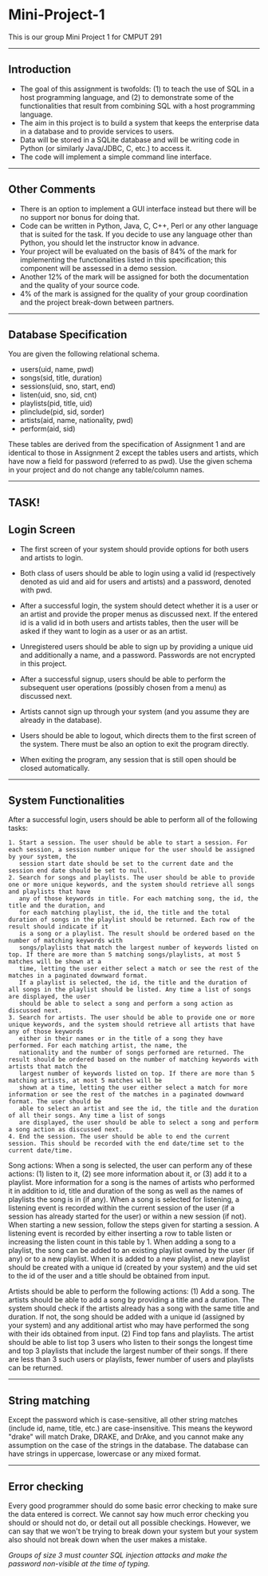 # Mini-Project-1
This is our group Mini Project 1 for CMPUT 291

------------
Introduction
------------
- The goal of this assignment is twofolds: (1) to teach the use of SQL in a host programming language, and (2) to demonstrate some of the functionalities that result from combining SQL with a host programming language.
- The aim in this project is to build a system that keeps the enterprise data in a database and to provide services to users. 
- Data will be stored in a SQLite database and will be writing code in Python (or similarly Java/JDBC, C, etc.) to access it. 
- The code will implement a simple command line interface. 

--------------
Other Comments
--------------
- There is an option to implement a GUI interface instead but there will be no support nor bonus for doing that.  
- Code can be written in Python, Java, C, C++, Perl or any other language that is suited for the task. If you decide to use any language other than Python, you should let the instructor know in advance.
- Your project will be evaluated on the basis of 84% of the mark for implementing the functionalities listed in this specification; this component will be assessed in a demo session. 
- Another 12% of the mark will be assigned for both the documentation and the quality of your source code. 
- 4% of the mark is assigned for the quality of your group coordination and the project break-down between partners.

----------------------
Database Specification
----------------------
You are given the following relational schema.

- users(uid, name, pwd)
- songs(sid, title, duration)
- sessions(uid, sno, start, end)
- listen(uid, sno, sid, cnt)
- playlists(pid, title, uid)
- plinclude(pid, sid, sorder)
- artists(aid, name, nationality, pwd)
- perform(aid, sid)

These tables are derived from the specification of Assignment 1 and are identical to those in Assignment 2 except the tables users and artists, which have now a field for password (referred to as pwd). Use the given schema in your project and do not change any table/column names.

-----------------------------------------------------------------------------------------------------------------------------------------------------------------------

**TASK!**
------------
Login Screen
------------
- The first screen of your system should provide options for both users and artists to login. 
- Both class of users should be able to login using a valid id (respectively denoted as uid and aid for users and artists) and a password, denoted with pwd.  
- After a successful login, the system should detect whether it is a user or an artist and provide the proper menus as discussed next. If the entered id is a valid id in both users and artists tables, then the user will be asked if they want to login as a user or as an artist.

- Unregistered users should be able to sign up by providing a unique uid and additionally a name, and a password. Passwords are not encrypted in this project. 
- After a successful signup, users should be able to perform the subsequent user operations (possibly chosen from a menu) as discussed next. 
- Artists cannot sign up through your system (and you assume they are already in the database).

- Users should be able to logout, which directs them to the first screen of the system. There must be also an option to exit the program directly. 
- When exiting the program, any session that is still open should be closed automatically.

----------------------
System Functionalities
----------------------
After a successful login, users should be able to perform all of the following tasks:

    1. Start a session. The user should be able to start a session. For each session, a session number unique for the user should be assigned by your system, the 
       session start date should be set to the current date and the session end date should be set to null.
    2. Search for songs and playlists. The user should be able to provide one or more unique keywords, and the system should retrieve all songs and playlists that have 
       any of those keywords in title. For each matching song, the id, the title and the duration, and 
       for each matching playlist, the id, the title and the total duration of songs in the playlist should be returned. Each row of the result should indicate if it 
       is a song or a playlist. The result should be ordered based on the number of matching keywords with 
       songs/playlists that match the largest number of keywords listed on top. If there are more than 5 matching songs/playlists, at most 5 matches will be shown at a 
       time, letting the user either select a match or see the rest of the matches in a paginated downward format. 
       If a playlist is selected, the id, the title and the duration of all songs in the playlist should be listed. Any time a list of songs are displayed, the user 
       should be able to select a song and perform a song action as discussed next. 
    3. Search for artists. The user should be able to provide one or more unique keywords, and the system should retrieve all artists that have any of those keywords 
       either in their names or in the title of a song they have performed. For each matching artist, the name, the 
       nationality and the number of songs performed are returned. The result should be ordered based on the number of matching keywords with artists that match the 
       largest number of keywords listed on top. If there are more than 5 matching artists, at most 5 matches will be 
       shown at a time, letting the user either select a match for more information or see the rest of the matches in a paginated downward format. The user should be 
       able to select an artist and see the id, the title and the duration of all their songs. Any time a list of songs 
       are displayed, the user should be able to select a song and perform a song action as discussed next. 
    4. End the session. The user should be able to end the current session. This should be recorded with the end date/time set to the current date/time. 
    

Song actions: 
  When a song is selected, the user can perform any of these actions: 
    (1) listen to it, 
    (2) see more information about it, or 
    (3) add it to a playlist. 
  More information for a song is the names of artists who performed it in addition to id, title and duration of the song as well as the names of playlists the song is in (if any). When a song is selected for listening, a listening event is recorded within the current session of the user (if a session has already started for the user) or within a new session (if not). When starting a new session, follow the steps given for starting a session. A listening event is recorded by either inserting a row to table listen or increasing the listen count in this table by 1. When adding a song to a playlist, the song can be added to an existing playlist owned by the user (if any) or to a new playlist. When it is added to a new playlist, a new playlist should be created with a unique id (created by your system) and the uid set to the id of the user and a title should be obtained from input. 

Artists should be able to perform the following actions:
  (1) Add a song. 
        The artists should be able to add a song by providing a title and a duration. 
        The system should check if the artists already has a song with the same title and duration. 
        If not, the song should be added with a unique id (assigned by your system) and any additional artist who may have performed the song with their ids obtained from input.
  (2) Find top fans and playlists. 
        The artist should be able to list top 3 users who listen to their songs the longest time and top 3 playlists that include the largest number of their songs. 
        If there are less than 3 such users or playlists, fewer number of users and playlists can be returned. 
        
---------------
String matching
---------------
  Except the password which is case-sensitive, all other string matches (include id, name, title, etc.) are case-insensitive. 
  This means the keyword "drake" will match Drake, DRAKE, and DrAke, and you cannot make any assumption on the case of the strings in the database. 
  The database can have strings in uppercase, lowercase or any mixed format.

--------------
Error checking 
--------------
  Every good programmer should do some basic error checking to make sure the data entered is correct. We cannot say how much error checking you should or should not do, or detail out all possible checkings. 
  However, we can say that we won't be trying to break down your system but your system also should not break down when the user makes a mistake.
  
*Groups of size 3 must counter SQL injection attacks and make the password non-visible at the time of typing.*
